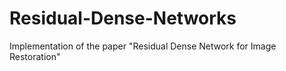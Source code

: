 # Residual-Dense-Networks

Implementation of the paper "Residual Dense Network for Image Restoration"
